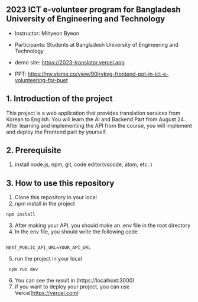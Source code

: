 ## 2023 ICT e-volunteer program for Bangladesh University of Engineering and Technology

- Instructor: Mihyeon Byeon

- Participants: Students at Bangladesh University of Engineering and Technology

- demo site: https://2023-translator.vercel.app
- PPT: https://my.visme.co/view/90jrvkvg-frontend-ppt-in-ict-e-volunteering-for-buet

## 1. Introduction of the project

This project is a web application that provides translation services from Korean to English.
You will learn the AI and Backend Part from August 24.
After learning and implementing the API from the course, you will implement and deploy the Frontend part by yourself.

## 2. Prerequisite

1. install node.js, npm, git, code editor(vscode, atom, etc..)

## 3. How to use this repository

1. Clone this repository in your local
2. npm install in the project

```
npm install
```

3. After making your API, you should make an .env file in the root directory
4. In the env file, you should write the following code

```

NEXT_PUBLIC_API_URL=YOUR_API_URL

```

5. run the project in your local

```
 npm run dev
```

6. You can see the result in (https://localhost:3000)
7. if you want to deploy your project, you can use Vercel(https://vercel.com)
